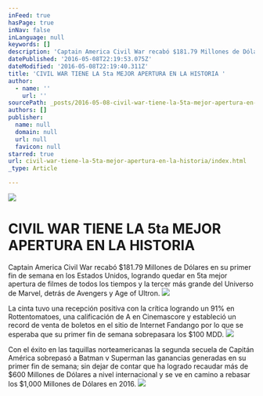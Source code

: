 ```yaml
---
inFeed: true
hasPage: true
inNav: false
inLanguage: null
keywords: []
description: 'Captain America Civil War recabó $181.79 Millones de Dólares en su primer fin de semana en los Estados Unidos, logrando quedar en 5ta mejor apertura de filmes de todos los tiempos y la tercer más grande del Universo de Marvel, detrás de Avengers y Age of Ultron.'
datePublished: '2016-05-08T22:19:53.075Z'
dateModified: '2016-05-08T22:19:40.311Z'
title: 'CIVIL WAR TIENE LA 5ta MEJOR APERTURA EN LA HISTORIA '
author:
  - name: ''
    url: ''
sourcePath: _posts/2016-05-08-civil-war-tiene-la-5ta-mejor-apertura-en-la-historia.md
authors: []
publisher:
  name: null
  domain: null
  url: null
  favicon: null
starred: true
url: civil-war-tiene-la-5ta-mejor-apertura-en-la-historia/index.html
_type: Article

---
```

![](https://the-grid-user-content.s3-us-west-2.amazonaws.com/953dee80-9357-4adf-88f5-c7c7b4518f78.jpg)

# CIVIL WAR TIENE LA 5ta MEJOR APERTURA EN LA HISTORIA 

Captain America Civil War recabó $181.79 Millones de Dólares en su primer fin de semana en los Estados Unidos, logrando quedar en 5ta mejor apertura de filmes de todos los tiempos y la tercer más grande del Universo de Marvel, detrás de Avengers y Age of Ultron.
![](https://s3-us-west-2.amazonaws.com/the-grid-img/p/08b718445b64743af88abd2a4305050776349476.png)

La cinta tuvo una recepción positiva con la crítica logrando un 91% en Rottentomatoes, una calificación de A en Cinemascore y estableció un record de venta de boletos en el sitio de Internet Fandango por lo que se esperaba que su primer fin de semana sobrepasara los $100 MDD.
![](https://s3-us-west-2.amazonaws.com/the-grid-img/p/5026064d3d7959c1cf74c132773c96df8219142e.png)

Con el éxito en las taquillas norteamericanas la segunda secuela de Capitán América sobrepasó a Batman v Superman las ganancias generadas en su primer fin de semana; sin dejar de contar que ha logrado recaudar más de $600 Millones de Dólares a nivel internacional y se ve en camino a rebasar los $1,000 Millones de Dólares en 2016\.
![](https://the-grid-user-content.s3-us-west-2.amazonaws.com/e5329c65-2067-4abe-8ea4-1658f85e2524.jpg)